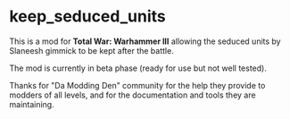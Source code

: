 # keep_seduced_units
This is a mod for **Total War: Warhammer III** allowing the seduced units by Slaneesh gimmick to be kept after the battle.

The mod is currently in beta phase (ready for use but not well tested).

Thanks for "Da Modding Den" community for the help they provide to modders of all levels, and for the documentation and tools they are maintaining.
